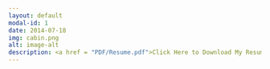 ```yaml
---
layout: default
modal-id: 1
date: 2014-07-18
img: cabin.png
alt: image-alt
description: <a href = "PDF/Resume.pdf">Click Here to Download My Resume</a><img class="img-responsive" src="img/Resume.jpg" alt="resume" /><b></b><img class="img-responsive" src="img/bloomberg.jpg" alt="certificate" /><b></b><img class="img-responsive" src="img/vita.jpg" alt="vita" />
---
```

